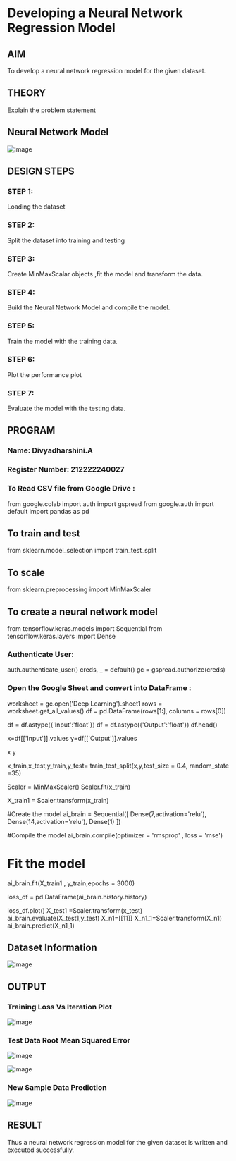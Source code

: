 # Developing a Neural Network Regression Model

## AIM

To develop a neural network regression model for the given dataset.

## THEORY

Explain the problem statement

## Neural Network Model

![image](https://github.com/divyadharshiniddanbarasu/basic-nn-model/assets/119393424/4437597d-dd91-4887-912d-ce877e5bf1bc)


## DESIGN STEPS

### STEP 1:

Loading the dataset

### STEP 2:

Split the dataset into training and testing

### STEP 3:

Create MinMaxScalar objects ,fit the model and transform the data.

### STEP 4:

Build the Neural Network Model and compile the model.

### STEP 5:

Train the model with the training data.

### STEP 6:

Plot the performance plot

### STEP 7:

Evaluate the model with the testing data.

## PROGRAM
### Name: Divyadharshini.A
### Register Number: 212222240027

### To Read CSV file from Google Drive :
from google.colab import auth
import gspread
from google.auth import default
import pandas as pd

## To train and test
from sklearn.model_selection import train_test_split

## To scale
from sklearn.preprocessing import MinMaxScaler

## To create a neural network model
from tensorflow.keras.models import Sequential
from tensorflow.keras.layers import Dense

### Authenticate User:
auth.authenticate_user()
creds, _ = default()
gc = gspread.authorize(creds)

### Open the Google Sheet and convert into DataFrame :
worksheet = gc.open('Deep Learning').sheet1
rows = worksheet.get_all_values()
df = pd.DataFrame(rows[1:], columns = rows[0])

df = df.astype({'Input':'float'})
df = df.astype({'Output':'float'})
df.head()

x=df[['Input']].values
y=df[['Output']].values

x
y

x_train,x_test,y_train,y_test= train_test_split(x,y,test_size = 0.4, random_state =35)

Scaler = MinMaxScaler()
Scaler.fit(x_train)

X_train1 = Scaler.transform(x_train)

#Create the model
ai_brain = Sequential([
    Dense(7,activation='relu'),
    Dense(14,activation='relu'),
    Dense(1)
])

#Compile the model
ai_brain.compile(optimizer = 'rmsprop' , loss = 'mse')

# Fit the model
ai_brain.fit(X_train1 , y_train,epochs = 3000)

loss_df = pd.DataFrame(ai_brain.history.history)

loss_df.plot()
X_test1 =Scaler.transform(x_test)
ai_brain.evaluate(X_test1,y_test)
X_n1=[[11]]
X_n1_1=Scaler.transform(X_n1)
ai_brain.predict(X_n1_1)
## Dataset Information

![image](https://github.com/divyadharshiniddanbarasu/basic-nn-model/assets/119393424/3e33f474-014a-4e92-ab77-5d56bb14b3a6)


## OUTPUT

### Training Loss Vs Iteration Plot

![image](https://github.com/divyadharshiniddanbarasu/basic-nn-model/assets/119393424/007d2121-271e-4a26-bdc4-052a86c9ef1e)


### Test Data Root Mean Squared Error

![image](https://github.com/divyadharshiniddanbarasu/basic-nn-model/assets/119393424/5d069621-e1a3-4caa-a019-d67695de7887)

![image](https://github.com/divyadharshiniddanbarasu/basic-nn-model/assets/119393424/087da099-42c1-45b8-9f0d-df6471cdd9b4)



### New Sample Data Prediction

![image](https://github.com/divyadharshiniddanbarasu/basic-nn-model/assets/119393424/745161d6-7b0d-48f4-a7a5-e8082a1d84d6)


## RESULT

Thus a neural network regression model for the given dataset is written and executed successfully.
